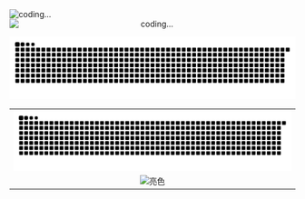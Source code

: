 <img src="https://cdn.jsdelivr.net/gh/cuikeyao/cdn/static/gif/coding.gif" alt="coding..." style="display: block; margin: 0 auto;" />


<div style="text-align: center">
  <img src="https://cdn.jsdelivr.net/gh/cuikeyao/cdn/static/gif/coding.gif" alt="coding..." style="display: block; margin: 0 auto; " />
</div>



![亮色](https://raw.githubusercontent.com/cuikeyao/cuikeyao/output/github-contribution-grid-snake.svg)


| |
|:---------------:|
| ![亮色](https://raw.githubusercontent.com/cuikeyao/cuikeyao/output/github-contribution-grid-snake.svg) |
| ![亮色](https://cdn.jsdelivr.net/gh/cuikeyao/cdn/static/gif/coding.gif) |
